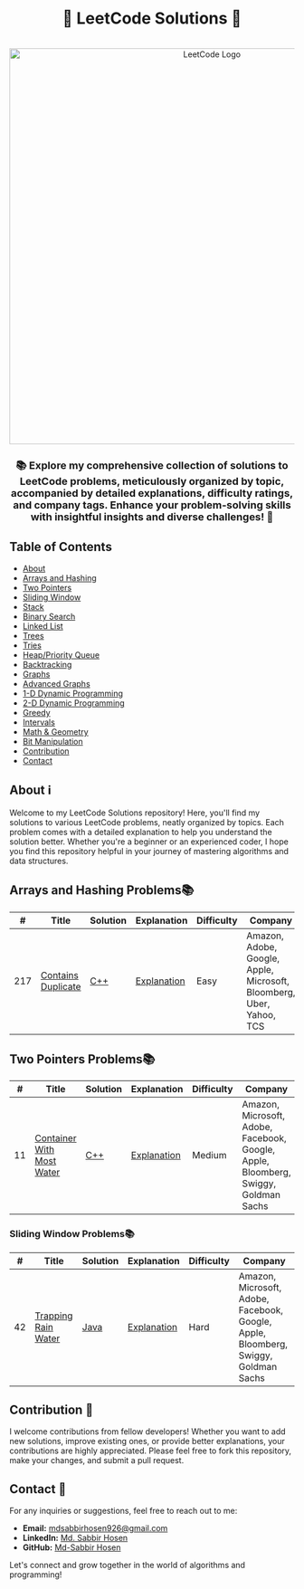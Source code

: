 <!-- Project Title -->
<div align="center">
  <h1 align="center">🚀 LeetCode Solutions 📝</h1>
  <br>
  <img src="https://assets.leetcode.com/static_assets/public/images/LeetCode_Sharing.png" alt="LeetCode Logo" width="700">
  <br>
</div>



<!-- Project Description -->
<h2 align="center" style="font-size: 18px;">📚 Explore my comprehensive collection of solutions to LeetCode problems, meticulously organized by topic, accompanied by detailed explanations, difficulty ratings, and company tags. Enhance your problem-solving skills with insightful insights and diverse challenges! 🌟</h2>
 

<!-- Table of Contents -->
## Table of Contents
- [About](#about)
- [Arrays and Hashing](#array-and-hashing)
- [Two Pointers](#two-pointers)
- [Sliding Window](#sliding-window)
- [Stack](#stack)
- [Binary Search](#binary-search)
- [Linked List](#linked-list)
- [Trees](#trees)
- [Tries](#tries)
- [Heap/Priority Queue](#heap-priority-queue)
- [Backtracking](#backtracking)
- [Graphs](#graphs)
- [Advanced Graphs](#advanced-graphs)
- [1-D Dynamic Programming](#1-d-dynamic-programming)
- [2-D Dynamic Programming](#2-d-dynamic-programming)
- [Greedy](#greedy)
- [Intervals](#intervals)
- [Math & Geometry](#math-geometry)
- [Bit Manipulation](#bit-manipulation)
- [Contribution](#contribution)
- [Contact](#contact)


<!-- About Section -->
## About ℹ️ <a name="about"></a>
Welcome to my LeetCode Solutions repository! Here, you'll find my solutions to various LeetCode problems, neatly organized by topics. Each problem comes with a detailed explanation to help you understand the solution better. Whether you're a beginner or an experienced coder, I hope you find this repository helpful in your journey of mastering algorithms and data structures.

<!-- Array and Hashing Section -->
## Arrays and Hashing Problems📚<a name="array-and-hashing"></a>

| #   | Title                                                | Solution                                | Explanation                        | Difficulty | Company |
| --- | ---------------------------------------------------- | ---------------------------------------| ---------------------------------- | ---------- | --------|
| 217  | [Contains Duplicate](https://leetcode.com/problems/contains-duplicate/description/)   | [C++](https://github.com/Md-SabbirHosen/Leetcode-Solutions/blob/main/Arrays%20%26%20Hashing/Contains%20Duplicate.cpp) | [Explanation](https://github.com/Md-SabbirHosen/Leetcode-Solutions/blob/main/Arrays%20%26%20Hashing/explanation.md) | Easy       |Amazon, Adobe, Google, Apple, Microsoft, Bloomberg, Uber, Yahoo, TCS  |

## Two Pointers Problems📚

| #   | Title                                              | Solution                               | Explanation                       | Difficulty | Company |
| --- | -------------------------------------------------- | --------------------------------------| ---------------------------------| ---------- | --------|
| 11  | [Container With Most Water](https://leetcode.com/problems/container-with-most-water/description/) | [C++](https://github.com/Md-SabbirHosen/Leetcode-Solutions/blob/main/Two%20Pointers/Container%20With%20Most%20Water.cpp) | [Explanation](https://github.com/Md-SabbirHosen/Leetcode-Solutions/blob/main/Two%20Pointers/Explanation.md) | Medium | Amazon, Microsoft, Adobe, Facebook, Google, Apple, Bloomberg, Swiggy, Goldman Sachs |

### Sliding Window Problems📚

| #   | Title                                              | Solution                               | Explanation                       | Difficulty | Company |
| --- | -------------------------------------------------- | --------------------------------------| ---------------------------------| ---------- | --------|
| 42  | [Trapping Rain Water](https://leetcode.com/problems/trapping-rain-water/) | [Java](https://github.com/username/repository/blob/main/Java/TrappingRainWater.java) | [Explanation](https://github.com/username/repository/blob/main/Explanation/TrappingRainWater.md) | Hard | Amazon, Microsoft, Adobe, Facebook, Google, Apple, Bloomberg, Swiggy, Goldman Sachs |





<!-- Contribution Section -->
## Contribution 🚀 <a name = "contribution"></a>

I welcome contributions from fellow developers! Whether you want to add new solutions, improve existing ones, or provide better explanations, your contributions are highly appreciated. Please feel free to fork this repository, make your changes, and submit a pull request.

<!-- Contact Section -->
## Contact 📧 <a name="contact"></a>

For any inquiries or suggestions, feel free to reach out to me:

- **Email:** [mdsabbirhosen926@gmail.com](mailto:mdsabbirhosen926@gmail.com)
- **LinkedIn:** [Md. Sabbir Hosen](https://www.linkedin.com/in/md-sabbir-hosen-b7978b1b0/)
- **GitHub:** [Md-Sabbir Hosen](https://github.com/Md-SabbirHosen)

Let's connect and grow together in the world of algorithms and programming!
